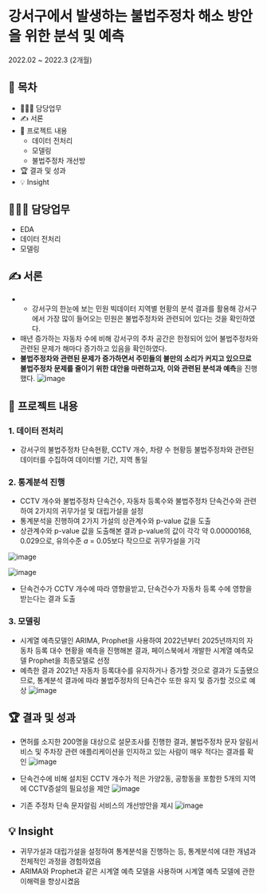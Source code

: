 # 강서구에서 발생하는 불법주정차 해소 방안을 위한 분석 및 예측
2022.02 ~ 2022.3 (2개월)
## 📗 목차
  - 👨🏻‍💻 담당업무
  - ✍️ 서론
  - 📑 프로젝트 내용
    - 데이터 전처리
    - 모델링
    - 불법주정차 개선방
  - 🏆 결과 및 성과
  - 💡 Insight

## 👨🏻‍💻 담당업무
- EDA
- 데이터 전처리
- 모델링

## ✍️ 서론
- - 강서구의 한눈에 보는 민원 빅데이터 지역별 현황의 분석 결과를 활용해 강서구에서 가장 많이 들어오는 민원은 불법주정차와 관련되어 있다는 것을 확인하였다.
- 매년 증가하는 자동차 수에 비해 강서구의 주차 공간은 한정되어 있어 불법주정차와 관련된 문제가 해마다 증가하고 있음을 확인하였다.
- **불법주정차와 관련된 문제가 증가하면서 주민들의 불만의 소리가 커지고 있으므로 불법주정차 문제를 줄이기 위한 대안을 마련하고자, 이와 관련된 분석과 예측**을 진행했다.
![image](https://github.com/DOYOON510/Illegal-Parking/assets/129147977/ed5d3d85-1dc7-4be8-a71c-beedd2ecb6a6)

## 📑 프로젝트 내용
### 1. 데이터 전처리

- 강서구의 불법주정차 단속현황, CCTV 개수, 차량 수 현황등 불법주정차와 관련된 데이터를 수집하여 데이터별 기간, 지역 통일

### 2. 통계분석 진행

- CCTV 개수와 불법주정차 단속건수, 자동차 등록수와 불법주정차 단속건수와 관련하여 2가지의 귀무가설 및 대립가설을 설정
- 통계분석을 진행하여 2가지 가설의 상관계수와 p-value 값을 도출
- 상관계수와 p-value 값을 도출해본 결과 p-value의 값이 각각 약 0.00000168, 0.029으로,  유의수준 *a* = 0.05보다 작으므로 귀무가설을 기각

![image](https://github.com/DOYOON510/Illegal-Parking/assets/129147977/df8d79de-f0bc-4d50-8f12-64cdc0b1802d)

![image](https://github.com/DOYOON510/Illegal-Parking/assets/129147977/15dc3abc-3796-4547-8038-a92a6dd89ae3)

- 단속건수가 CCTV 개수에 따라 영향을받고, 단속건수가 자동차 등록 수에 영향을 받는다는 결과 도출

### 3. 모델링

- 시계열 예측모델인 ARIMA, Prophet을 사용하여 2022년부터 2025년까지의 자동차 등록 대수 현황을 예측을 진행해본 결과, 페이스북에서 개발한 시계열 예측모델 Prophet을 최종모델로 선정
- 예측한 결과 2021년 자동차 등록대수를 유지하거나 증가할 것으로 결과가 도출됐으므로, 통계분석 결과에 따라 불법주정차의 단속건수 또한 유지 및 증가할 것으로 예상
![image](https://github.com/DOYOON510/Illegal-Parking/assets/129147977/95213091-e068-4d14-a5be-baa006e3636d)


## 🏆 결과 및 성과
- 면허를 소지한 200명을 대상으로 설문조사를 진행한 결과, 불법주정차 문자 알림서비스 및 주차장 관련 애플리케이션을 인지하고 있는 사람이 매우 적다는 결과를 확인
![image](https://github.com/DOYOON510/Illegal-Parking/assets/129147977/ba1daf30-c419-46c3-af0f-4a6cb5cc108a)

- 단속건수에 비해 설치된 CCTV 개수가 적은 가양2동, 공항동을 포함한 5개의 지역에 CCTV증설의 필요성을 제안
![image](https://github.com/DOYOON510/Illegal-Parking/assets/129147977/c40a5171-b90f-4eba-87a6-63c0677f2559)

- 기존 주정차 단속 문자알림 서비스의 개선방안을 제시
![image](https://github.com/DOYOON510/Illegal-Parking/assets/129147977/eae59bac-c69f-49ab-8f08-855949a62de9)


## 💡 Insight
- 귀무가설과 대립가설을 설정하여 통계분석을 진행하는 등, 통계분석에 대한 개념과 전체적인 과정을 경험하였음
- ARIMA와 Prophet과 같은 시계열 예측 모델을 사용하며 시계열 예측 모델에 관한 이해력을 향상시켰음
